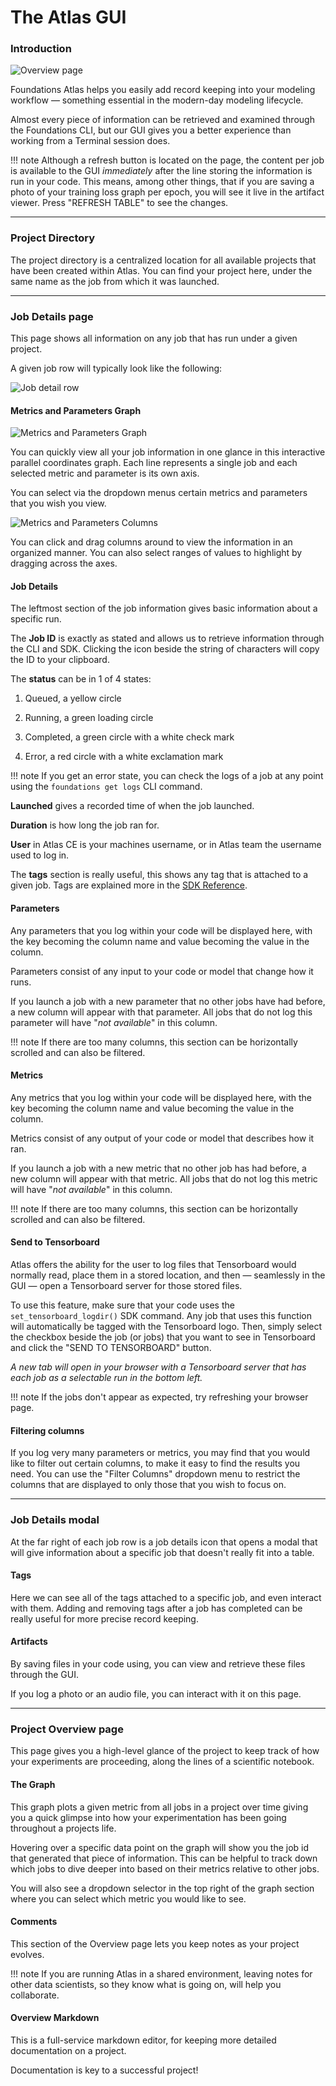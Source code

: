 # The Atlas GUI

### Introduction

![Overview page](assets/images/overview.png "Overview page")

Foundations Atlas helps you easily add record keeping into your modeling workflow — something essential in the modern-day modeling lifecycle.

Almost every piece of information can be retrieved and examined through the Foundations CLI, but our GUI gives you a better experience than working from a Terminal session does.

!!! note
    Although a refresh button is located on the page, the content per job is available to the GUI *immediately* after the
    line storing the information is run in your code. This means, among other things, that if you are saving a photo of your 
    training loss graph per epoch, you will see it live in the artifact viewer. Press "REFRESH TABLE" to see the changes.

---

### Project Directory

The project directory is a centralized location for all available projects that have been created within Atlas.
You can find your project here, under the same name as the job from which it was launched.

---

### Job Details page

This page shows all information on any job that has run under a given project.

A given job row will typically look like the following:

![Job detail row](assets/images/job-details-page-job-row.png "Job detail row")

#### Metrics and Parameters Graph

![Metrics and Parameters Graph](assets/images/parcoords-select.gif "Metrics and Parameters Graph")

You can quickly view all your job information in one glance in this interactive parallel coordinates graph. Each line represents a single job and each selected metric and parameter is its own axis.

You can select via the dropdown menus certain metrics and parameters that you wish you view.

![Metrics and Parameters Columns](assets/images/parcoords-column.gif "Metrics and Parameters Columns")

You can click and drag columns around to view the information in an organized manner. You can also select ranges of values to highlight by dragging across the axes.

#### Job Details

The leftmost section of the job information gives basic information about a specific run.

The **Job ID** is exactly as stated and allows us to retrieve information through the CLI and SDK. Clicking the icon beside
the string of characters will copy the ID to your clipboard.

The **status** can be in 1 of 4 states:
 
 1. Queued, a yellow circle
 
 2. Running, a green loading circle

 3. Completed, a green circle with a white check mark

 4. Error, a red circle with a white exclamation mark

!!! note 
    If you get an error state, you can check the logs of a job at any point using the `foundations get logs` CLI command.

**Launched** gives a recorded time of when the job launched.

**Duration** is how long the job ran for.

**User** in Atlas CE is your machines username, or in Atlas team the username used to log in.

The **tags** section is really useful, this shows any tag that is attached to a given job. Tags are explained more in
the [SDK Reference](https://dessa-atlas-community-docs.readthedocs-hosted.com/en/latest/sdk-reference/SDK/).

#### Parameters

Any parameters that you log within your code will be displayed here, with the key becoming the column name and value
becoming the value in the column.

Parameters consist of any input to your code or model that change how it runs.

If you launch a job with a new parameter that no other jobs have had before, a new column will appear
with that parameter. All jobs that do not log this parameter will have "*not available*" in this column.

!!! note 
    If there are too many columns, this section can be horizontally scrolled and can also be filtered.

#### Metrics

Any metrics that you log within your code will be displayed here, with the key becoming the column name and value
becoming the value in the column.

Metrics consist of any output of your code or model that describes how it ran.

If you launch a job with a new metric that no other job has had before, a new column will appear
with that metric. All jobs that do not log this metric will have "*not available*" in this column.

!!! note
    If there are too many columns, this section can be horizontally scrolled and can also be filtered.

#### Send to Tensorboard

Atlas offers the ability for the user to log files that Tensorboard would normally read, place them in a stored location,
and then — seamlessly in the GUI — open a Tensorboard server for those stored files.

To use this feature, make sure that your code uses the `set_tensorboard_logdir()` SDK command. Any job that uses this function will
automatically be tagged with the Tensorboard logo. Then, simply select the checkbox beside the job (or jobs) that you
want to see in Tensorboard and click the "SEND TO TENSORBOARD" button.

*A new tab will open in your browser with a Tensorboard server that has each job as a selectable run in the bottom left.*

!!! note
    If the jobs don't appear as expected, try refreshing your browser page.

#### Filtering columns

If you log very many parameters or metrics, you may find that you would like to
filter out certain columns, to make it easy to find the results you need. You can use the "Filter Columns" dropdown menu to 
restrict the columns that are displayed to only those that you wish to focus on.

---

### Job Details modal

At the far right of each job row is a job details icon that opens a modal that will give information
about a specific job that doesn't really fit into a table. 

#### Tags

Here we can see all of the tags attached to a specific job, and even interact with them. Adding and removing
tags after a job has completed can be really useful for more precise record keeping.

#### Artifacts

By saving files in your code using, you can view and retrieve these files through the GUI.

If you log a photo or an audio file, you can interact with it on this page.

---

### Project Overview page

This page gives you a high-level glance of the project to keep track of how your experiments are proceeding, along the 
lines of a scientific notebook.

#### The Graph

This graph plots a given metric from all jobs in a project over time giving you a quick glimpse into how your 
experimentation has been going throughout a projects life.

Hovering over a specific data point on the graph will show you the job id that generated that piece of information. This
can be helpful to track down which jobs to dive deeper into based on their metrics relative to other jobs. 

You will also see a dropdown selector in the top right of the graph section where you can select which metric you would
like to see.

#### Comments

This section of the Overview page lets you keep notes as your project evolves. 

!!! note
    If you are running Atlas in a shared environment, leaving notes for other data scientists, so they know what is going on, will help you collaborate.

#### Overview Markdown

This is a full-service markdown editor, for keeping more detailed documentation on a project. 

Documentation is key to a successful project!